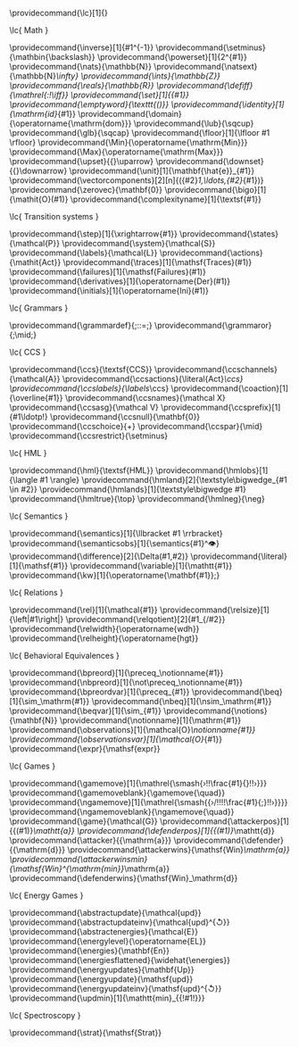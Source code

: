 
\providecommand{\lc}[1]{}


\lc{ Math }

\providecommand{\inverse}[1]{#1^{-1}}
\providecommand{\setminus}{\mathbin{\backslash}}
\providecommand{\powerset}[1]{2^{#1}}
\providecommand{\nats}{\mathbb{N}}
\providecommand{\natsext}{\mathbb{N}_\infty}
\providecommand{\ints}{\mathbb{Z}}
\providecommand{\reals}{\mathbb{R}}
\providecommand{\defiff}{\mathrel{:\!\iff}}
\providecommand{\set}[1]{\{#1\}}
\providecommand{\emptyword}{\texttt{()}}
\providecommand{\identity}[1]{\mathrm{id}_{#1}}
\providecommand{\domain}{\operatorname{\mathrm{dom}}}
\providecommand{\lub}{\sqcup}
\providecommand{\glb}{\sqcap}
\providecommand{\floor}[1]{\lfloor #1 \rfloor}
\providecommand{\Min}{\operatorname{\mathrm{Min}}}
\providecommand{\Max}{\operatorname{\mathrm{Max}}}
\providecommand{\upset}{{}\uparrow}
\providecommand{\downset}{{}\downarrow}
\providecommand{\unit}[1]{\mathbf{\hat{e}}_{#1}}
\providecommand{\vectorcomponents}[2][n]{({#2}_1,\ldots,{#2}_{#1})}
\providecommand{\zerovec}{\mathbf{0}}
\providecommand{\bigo}[1]{\mathit{O}(#1)}
\providecommand{\complexityname}[1]{\textsf{#1}}

\lc{ Transition systems }

\providecommand{\step}[1]{\xrightarrow{#1}}
\providecommand{\states}{\mathcal{P}}
\providecommand{\system}{\mathcal{S}}
\providecommand{\labels}{\mathcal{L}}
\providecommand{\actions}{\mathit{Act}}
\providecommand{\traces}[1]{\mathsf{Traces}(#1)}
\providecommand{\failures}[1]{\mathsf{Failures}(#1)}
\providecommand{\derivatives}[1]{\operatorname{Der}(#1)}
\providecommand{\initials}[1]{\operatorname{Ini}(#1)}

\lc{ Grammars }

\providecommand{\grammardef}{\;::=\;}
\providecommand{\grammaror}{\;\mid\;}

\lc{ CCS }

\providecommand{\ccs}{\textsf{CCS}}
\providecommand{\ccschannels}{\mathcal{A}}
\providecommand{\ccsactions}{\literal{Act}_\ccs}
\providecommand{\ccslabels}{\labels_\ccs}
\providecommand{\coaction}[1]{\overline{#1}}
\providecommand{\ccsnames}{\mathcal X}
\providecommand{\ccsasg}{\mathcal V}
\providecommand{\ccsprefix}[1]{#1\ldotp\!}
\providecommand{\ccsnull}{\mathbf{0}}
\providecommand{\ccschoice}{+}
\providecommand{\ccspar}{\mid}
\providecommand{\ccsrestrict}{\setminus}

\lc{ HML }

\providecommand{\hml}{\textsf{HML}}
\providecommand{\hmlobs}[1]{\langle #1 \rangle}
\providecommand{\hmland}[2]{\textstyle\bigwedge_{#1 \in #2}}
\providecommand{\hmlands}[1]{\textstyle\bigwedge #1}
\providecommand{\hmltrue}{\top}
\providecommand{\hmlneg}{\neg}

\lc{ Semantics }

\providecommand{\semantics}[1]{\llbracket #1 \rrbracket}
\providecommand{\semanticsobs}[1]{\semantics{#1}^👁}
\providecommand{\difference}[2]{\Delta(#1,#2)}
\providecommand{\literal}[1]{\mathsf{#1}}
\providecommand{\variable}[1]{\mathtt{#1}}
\providecommand{\kw}[1]{\operatorname{\mathbf{#1}}\;}

\lc{ Relations }

\providecommand{\rel}[1]{\mathcal{#1}}
\providecommand{\relsize}[1]{\left|#1\right|}
\providecommand{\relqotient}[2]{#1_{/#2}}
\providecommand{\relwidth}{\operatorname{wdh}}
\providecommand{\relheight}{\operatorname{hgt}}


\lc{ Behavioral Equivalences }

\providecommand{\bpreord}[1]{\preceq_\notionname{#1}}
\providecommand{\nbpreord}[1]{\not\preceq_\notionname{#1}}
\providecommand{\bpreordvar}[1]{\preceq_{#1}}
\providecommand{\beq}[1]{\sim_\mathrm{#1}}
\providecommand{\nbeq}[1]{\nsim_\mathrm{#1}}
\providecommand{\beqvar}[1]{\sim_{#1}}
\providecommand{\notions}{\mathbf{N}}
\providecommand{\notionname}[1]{\mathrm{#1}}
\providecommand{\observations}[1]{\mathcal{O}_\notionname{#1}}
\providecommand{\observationsvar}[1]{\mathcal{O}_{#1}}
\providecommand{\expr}{\mathsf{expr}}

\lc{ Games }

\providecommand{\gamemove}[1]{\mathrel{\smash{›\!\!\frac{#1}{}\!\!›}}}
\providecommand{\gamemoveblank}{\gamemove{\quad}}
\providecommand{\ngamemove}[1]{\mathrel{\smash{{›/\!\!\!\!\frac{#1}{\;}\!\!›}}}}
\providecommand{\ngamemoveblank}{\ngamemove{\quad}}
\providecommand{\game}{\mathcal{G}}
\providecommand{\attackerpos}[1]{{(#1)}_\mathtt{a}}
\providecommand{\defenderpos}[1]{{(#1)}_\mathtt{d}}
\providecommand{\attacker}{{\mathrm{a}}}
\providecommand{\defender}{{\mathrm{d}}}
\providecommand{\attackerwins}{\mathsf{Win}_\mathrm{a}}
\providecommand{\attackerwinsmin}{\mathsf{Win}^{\mathrm{min}}_\mathrm{a}}
\providecommand{\defenderwins}{\mathsf{Win}_\mathrm{d}}

\lc{ Energy Games }

\providecommand{\abstractupdate}{\mathcal{upd}}
\providecommand{\abstractupdateinv}{\mathcal{upd}^{↺}}
\providecommand{\abstractenergies}{\mathcal{E}}
\providecommand{\energylevel}{\operatorname{EL}}
\providecommand{\energies}{\mathbf{En}}
\providecommand{\energiesflattened}{\widehat{\energies}}
\providecommand{\energyupdates}{\mathbf{Up}} 
\providecommand{\energyupdate}{\mathsf{upd}}
\providecommand{\energyupdateinv}{\mathsf{upd}^{↺}}
\providecommand{\updmin}[1]{\mathtt{min}_{\{\!#1\!\}}}

\lc{ Spectroscopy }

\providecommand{\strat}{\mathsf{Strat}}
